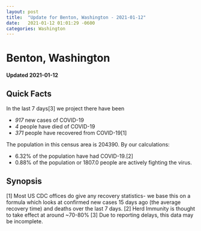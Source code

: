 ```yaml
---
layout: post
title:  "Update for Benton, Washington - 2021-01-12"
date:   2021-01-12 01:01:29 -0600
categories: Washington
---
```


# Benton, Washington
#### Updated 2021-01-12

## Quick Facts

In the last 7 days[3] we project there have been
- *917* new cases of COVID-19
- *4* people have died of COVID-19
- *371* people have recovered from COVID-19[1]

The population in this census area is 204390. By our calculations:
- 6.32% of the population have had COVID-19.[2]
- 0.88% of the population or 1807.0 people are actively fighting the virus.

## Synopsis




[1] Most US CDC offices do give any recovery statistics- we base this on a formula which looks at confirmed new cases
15 days ago (the average recovery time) and deaths over the last 7 days.
[2] Herd Immunity is thought to take effect at around ~70-80%
[3] Due to reporting delays, this data may be incomplete. 
    